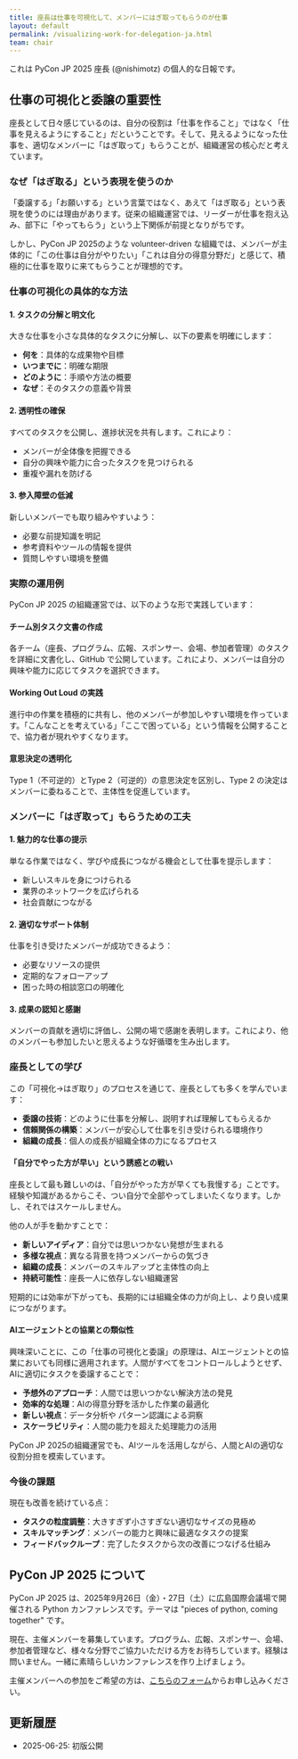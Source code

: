 ```yaml
---
title: 座長は仕事を可視化して、メンバーにはぎ取ってもらうのが仕事
layout: default
permalink: /visualizing-work-for-delegation-ja.html
team: chair
---
```


これは PyCon JP 2025 座長 (@nishimotz) の個人的な日報です。

## 仕事の可視化と委譲の重要性

座長として日々感じているのは、自分の役割は「仕事を作ること」ではなく「仕事を見えるようにすること」だということです。そして、見えるようになった仕事を、適切なメンバーに「はぎ取って」もらうことが、組織運営の核心だと考えています。

### なぜ「はぎ取る」という表現を使うのか

「委譲する」「お願いする」という言葉ではなく、あえて「はぎ取る」という表現を使うのには理由があります。従来の組織運営では、リーダーが仕事を抱え込み、部下に「やってもらう」という上下関係が前提となりがちです。

しかし、PyCon JP 2025のような volunteer-driven な組織では、メンバーが主体的に「この仕事は自分がやりたい」「これは自分の得意分野だ」と感じて、積極的に仕事を取りに来てもらうことが理想的です。

### 仕事の可視化の具体的な方法

#### 1. タスクの分解と明文化

大きな仕事を小さな具体的なタスクに分解し、以下の要素を明確にします：

- **何を**：具体的な成果物や目標
- **いつまでに**：明確な期限
- **どのように**：手順や方法の概要
- **なぜ**：そのタスクの意義や背景

#### 2. 透明性の確保

すべてのタスクを公開し、進捗状況を共有します。これにより：

- メンバーが全体像を把握できる
- 自分の興味や能力に合ったタスクを見つけられる
- 重複や漏れを防げる

#### 3. 参入障壁の低減

新しいメンバーでも取り組みやすいよう：

- 必要な前提知識を明記
- 参考資料やツールの情報を提供
- 質問しやすい環境を整備

### 実際の運用例

PyCon JP 2025 の組織運営では、以下のような形で実践しています：

#### チーム別タスク文書の作成

各チーム（座長、プログラム、広報、スポンサー、会場、参加者管理）のタスクを詳細に文書化し、GitHub で公開しています。これにより、メンバーは自分の興味や能力に応じてタスクを選択できます。

#### Working Out Loud の実践

進行中の作業を積極的に共有し、他のメンバーが参加しやすい環境を作っています。「こんなことを考えている」「ここで困っている」という情報を公開することで、協力者が現れやすくなります。

#### 意思決定の透明化

Type 1（不可逆的）とType 2（可逆的）の意思決定を区別し、Type 2 の決定はメンバーに委ねることで、主体性を促進しています。

### メンバーに「はぎ取って」もらうための工夫

#### 1. 魅力的な仕事の提示

単なる作業ではなく、学びや成長につながる機会として仕事を提示します：

- 新しいスキルを身につけられる
- 業界のネットワークを広げられる
- 社会貢献につながる

#### 2. 適切なサポート体制

仕事を引き受けたメンバーが成功できるよう：

- 必要なリソースの提供
- 定期的なフォローアップ
- 困った時の相談窓口の明確化

#### 3. 成果の認知と感謝

メンバーの貢献を適切に評価し、公開の場で感謝を表明します。これにより、他のメンバーも参加したいと思えるような好循環を生み出します。

### 座長としての学び

この「可視化→はぎ取り」のプロセスを通じて、座長としても多くを学んでいます：

- **委譲の技術**：どのように仕事を分解し、説明すれば理解してもらえるか
- **信頼関係の構築**：メンバーが安心して仕事を引き受けられる環境作り
- **組織の成長**：個人の成長が組織全体の力になるプロセス

#### 「自分でやった方が早い」という誘惑との戦い

座長として最も難しいのは、「自分がやった方が早くても我慢する」ことです。経験や知識があるからこそ、つい自分で全部やってしまいたくなります。しかし、それではスケールしません。

他の人が手を動かすことで：
- **新しいアイディア**：自分では思いつかない発想が生まれる
- **多様な視点**：異なる背景を持つメンバーからの気づき
- **組織の成長**：メンバーのスキルアップと主体性の向上
- **持続可能性**：座長一人に依存しない組織運営

短期的には効率が下がっても、長期的には組織全体の力が向上し、より良い成果につながります。

#### AIエージェントとの協業との類似性

興味深いことに、この「仕事の可視化と委譲」の原理は、AIエージェントとの協業においても同様に適用されます。人間がすべてをコントロールしようとせず、AIに適切にタスクを委譲することで：

- **予想外のアプローチ**：人間では思いつかない解決方法の発見
- **効率的な処理**：AIの得意分野を活かした作業の最適化
- **新しい視点**：データ分析や パターン認識による洞察
- **スケーラビリティ**：人間の能力を超えた処理能力の活用

PyCon JP 2025の組織運営でも、AIツールを活用しながら、人間とAIの適切な役割分担を模索しています。

### 今後の課題

現在も改善を続けている点：

- **タスクの粒度調整**：大きすぎず小さすぎない適切なサイズの見極め
- **スキルマッチング**：メンバーの能力と興味に最適なタスクの提案
- **フィードバックループ**：完了したタスクから次の改善につなげる仕組み

## PyCon JP 2025 について

PyCon JP 2025 は、2025年9月26日（金）・27日（土）に広島国際会議場で開催される Python カンファレンスです。テーマは "pieces of python, coming together" です。

現在、主催メンバーを募集しています。プログラム、広報、スポンサー、会場、参加者管理など、様々な分野でご協力いただける方をお待ちしています。経験は問いません。一緒に素晴らしいカンファレンスを作り上げましょう。

主催メンバーへの参加をご希望の方は、[こちらのフォーム](https://forms.gle/7irqYKhZVj7AY7LfA)からお申し込みください。

## 更新履歴

- 2025-06-25: 初版公開
